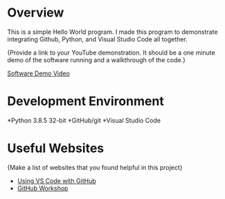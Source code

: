 # Overview

This is a simple Hello World program. I made this program to demonstrate integrating Github, Python, and Visual Studio Code all together.

{Provide a link to your YouTube demonstration.  It should be a one minute demo of the software running and a walkthrough of the code.}

[Software Demo Video](http://youtube.link.goes.here)

# Development Environment

*Python 3.8.5 32-bit
*GitHub/git
*Visual Studio Code

# Useful Websites

{Make a list of websites that you found helpful in this project}
* [Using VS Code with GitHub](https://code.visualstudio.com/docs/editor/versioncontrol)
* [GitHub Workshop](https://video.byui.edu/media/t/1_zyyx43ke)